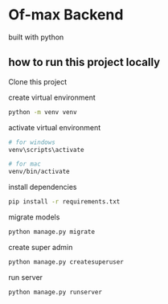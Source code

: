# Of-max Backend

built with python

## how to run this project locally
Clone this project

create virtual environment
```bash
python -m venv venv
```

activate virtual environment 
```bash
# for windows 
venv\scripts\activate

# for mac 
venv/bin/activate
```

install dependencies
```bash
pip install -r requirements.txt
```

migrate models
```bash
python manage.py migrate
```

create super admin
```bash
python manage.py createsuperuser
```

run server
```bash
python manage.py runserver
```